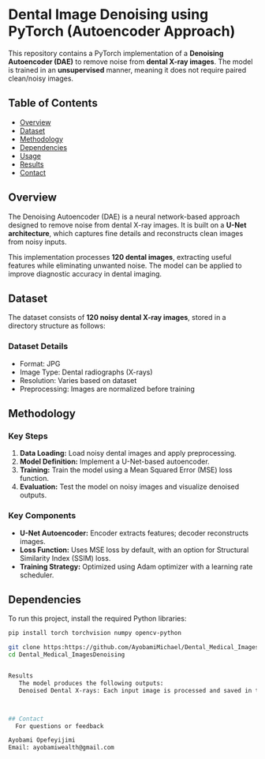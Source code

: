 # Dental Image Denoising using PyTorch (Autoencoder Approach)

This repository contains a PyTorch implementation of a **Denoising Autoencoder (DAE)** to remove noise from **dental X-ray images**. The model is trained in an **unsupervised** manner, meaning it does not require paired clean/noisy images.

## Table of Contents
- [Overview](#overview)
- [Dataset](#dataset)
- [Methodology](#methodology)
- [Dependencies](#dependencies)
- [Usage](#usage)
- [Results](#results)
- [Contact](#contact)

## Overview
The Denoising Autoencoder (DAE) is a neural network-based approach designed to remove noise from dental X-ray images. It is built on a **U-Net architecture**, which captures fine details and reconstructs clean images from noisy inputs.

This implementation processes **120 dental images**, extracting useful features while eliminating unwanted noise. The model can be applied to improve diagnostic accuracy in dental imaging.

## Dataset
The dataset consists of **120 noisy dental X-ray images**, stored in a directory structure as follows:



### Dataset Details
- Format: JPG
- Image Type: Dental radiographs (X-rays)
- Resolution: Varies based on dataset
- Preprocessing: Images are normalized before training

## Methodology
### Key Steps
1. **Data Loading:** Load noisy dental images and apply preprocessing.
2. **Model Definition:** Implement a U-Net-based autoencoder.
3. **Training:** Train the model using a Mean Squared Error (MSE) loss function.
4. **Evaluation:** Test the model on noisy images and visualize denoised outputs.

### Key Components
- **U-Net Autoencoder:** Encoder extracts features; decoder reconstructs images.
- **Loss Function:** Uses MSE loss by default, with an option for Structural Similarity Index (SSIM) loss.
- **Training Strategy:** Optimized using Adam optimizer with a learning rate scheduler.

## Dependencies
To run this project, install the required Python libraries:

```bash
pip install torch torchvision numpy opencv-python

git clone https:https://github.com/AyobamiMichael/Dental_Medical_ImagesDenoising.git
cd Dental_Medical_ImagesDenoising


Results
   The model produces the following outputs:
   Denoised Dental X-rays: Each input image is processed and saved in the output directory.



## Contact
  For questions or feedback

Ayobami Opefeyijimi
Email: ayobamiwealth@gmail.com

